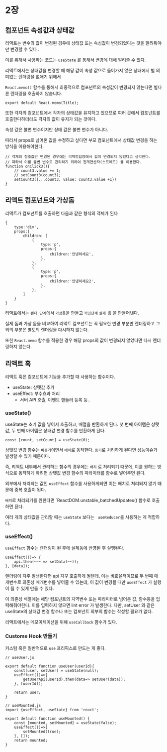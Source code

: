 
# 2장

## 컴포넌트 속성값과 상태값

리액트는 변수의 값이 변경된 경우에 상태값 또는 속성값이 변경되었다는 것을 알려줘야만 변경할 수 있다 .

이를 위해서 사용하는 코드는 `useState` 를 통해서 변경에 대해 알려줄 수 있다. 

리액트에서는 상태값을 변경할 때 해당 값이 속성 값으로 들어가지 않은 상태에서 별 의미없는 렌더링을 없애기 위해서

`React.memo()` 함수를 통해서 최종적으로 컴포넌트의 속성값이 변경되지 않는다면 별다른 렌더링을 호출하지 않습니다.

```
export default React.memo(Title);
```

또한 각자의 컴포넌트에서 각자의 상태값을 유지하고 있으므로 여러 곳에서 컴포넌트를 호출한다하더라도 각자의 값이 유지가 되는 것이다.

속성 값은 불변 변수이지만 상태 값은 불변 변수가 아니다.

따라서 props로 넘어온 값을 수정하고 싶다면 부모 컴포넌트에서 상태값 변경을 하는 방식을 이용해야한다.

```
// 객체의 참조값만 변경된 경우에는 리액트입장에서 값이 변경되지 않았다고 생각한다.
// 따라서 이를 불변 변수로 관리하기 위하여 전개연산자(스프레드) 를 이용한다.
function onClick3(){
    // count3.value += 1;
    // setCount3(count3);
    setCount3({...count3, value: count3.value +1})
}
```


## 리액트 컴포넌트와 가상돔

리액트가 컴포넌트를 호출하면 다음과 같은 형식의 객체가 된다

```
{
    type:'div',
    props:{
        children: [
            {
                type:'p',
                props:{
                    children:'안녕하세요',
                },
            },
            {
                type:'p',
                props:{
                    children:'안녕하세요2',
                },
            },
        ]
    }
}
```

리액트에서는 `렌더 단계`에서 `가상돔`을 만들고 `커밋단계` `실제 돔` 을 만들어낸다.

실제 돔과 가상 돔을 비교하여 리액트 컴포넌트는 꼭 필요한 변경 부분만 렌더링하고 그 외의 부분은 별도의 렌더링을 다시하지 않는다.

또한 `React.memo` 함수를 적용한 경우 해당 props의 값이 변경되지 않았다면 다시 렌더링하지 않는다.


## 리액트 훅

리액트 훅은 컴포넌트에 기능을 추가할 때 사용하는 함수이다.

- useState: 상탯값 추가
- useEffect: 부수효과 처리
    -   서버 API 호출, 이벤트 핸들러 등록 등..


### useState()

useState는 초기 값을 넣어서 호출하고, 배열을 반환하게 된다.
첫 번째 아이템은 상탯값, 두 번째 아이템은 상태값 변경 함수를 반환하게 된다.

```
const [count, setCount] = useState(0);
```
상탯값 변경 함수는 `비동기`이면서 `배치`로 동작한다.
`동기`로 처리하게 된다면 성능이슈가 발생할 수 있기 때문이다. 

즉, 리액트 내부에서 관리하는 함수의 경우에는 `배치` 로 처리되기 때문에, 이를 원하는 방식으로 동작하게 하려면 상탯값 변경 함수의 파라미터를 함수로 넣어주면 된다. 


외부에서 처리되는 값인 `useEffect` 함수를 사용하게되면 이는 배치로 처리되지 않기 때문에 중복 호출이 된다.

`배치`로 처리되기를 원한다면 `ReactDOM.unstable_batchedUpdates() 함수로 호출하면 된다.



여러 개의 상태값을 관리할 때는 `useState` 보다는 ` useReducer`를 사용하는 게 적합하다. 


### useEffect()

`useEffect` 함수는 렌더링이 된 후에 실제돔에 반영된 후 실행된다.

```
useEffect(()=> {
    api.then(~~~ => setData(~~));    
}, [data]);
```
렌더링이 자주 발생한다면 api 자꾸 호출하게 될텐데, 이는 비효율적이므로 두 번째 매개변수로 의존성 매개변수를 넣어줄 수 있는데, 이 값이 변경될 때만 `useEffect` 가 실행이 될 수 있게 만들 수 있다. 

이 의존성 배열에는 해당 컴포넌트의 지역변수 또는 파라미터로 넘어온 값, 함수등을 입력해줘야한다.
이를 입력하지 않으면 lint error 가 발생한다.
다만, setUser 와 같은 useState의 상태값 변경 함수나 또는 컴포넌트 외부의 함수는 작성할 필요가 없다.

리액트에서는 메모이제이션을 위해 `useCallback` 함수가 있다.


### Custome Hook 만들기 

커스텀 훅은 일반적으로 `use` 프리픽스로 만드는 게 좋다.

```
// useUser.js

export default function useUser(userId){
    const[user, setUser] = useState(null);
    useEffect(()=>{
        getUserApi(userId).then(data=> setUser(data));        
    }, [userId]);

    return user;
}
```


```
// useMounted.js
import {useEffect, useState} from 'react';

export default function useMounted() {
    const [mounted, setMounted] = useState(false);
    useEffect(()=>{
        setMounted(true);
    }, []);
    return mounted;
}

```



